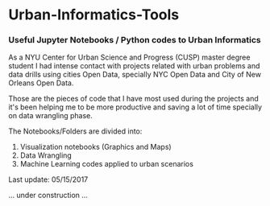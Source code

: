 # Urban-Informatics-Tools

### Useful Jupyter Notebooks / Python codes to Urban Informatics 

As a NYU Center for Urban Science and Progress (CUSP) master degree student I had intense contact with projects related with 
urban problems and data drills using cities Open Data, specially NYC Open Data and City of New Orleans Open Data.

Those are the pieces of code that I have most used during the projects and it's been helping me to be more productive and saving a lot of time specially on data wrangling phase.

The Notebooks/Folders are divided into:

1. Visualization notebooks (Graphics and Maps)
2. Data Wrangling
3. Machine Learning codes applied to urban scenarios

Last update: 05/15/2017

... under construction ...
